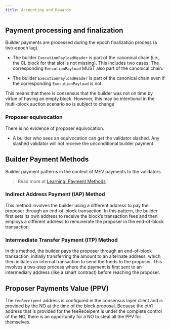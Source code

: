 ```yaml
---
title: Accounting and Rewards
---
```


## Payment processing and finalization

Builder payments are processed during the epoch finalization process (a two-epoch lag).

-   The builder `ExecutionPayloadHeader` is part of the canonical chain (i.e., the CL block for that slot is not
    missing). This includes two cases: The corresponding `ExecutionPayload` MUST also part of the canonical chain.

-   The builder `ExecutionPayloadHeader` is part of the canonical chain even if the corresponding `ExecutionPayload` is
    not.

This means that there is consensus that the builder was not on time by virtue of having an empty block. However, this
may be intentional in the mutli-block auction scenario so is subject to change

### Proposer equivocation

There is no evidence of proposer equivocation.

-   A builder who sees an equivocation can get the validator slashed. Any slashed validator will not receive the
    unconditional builder payment.

## Builder Payment Methods

Builder payment patterns in the context of MEV payments to the validators

> Read more at [Learning: Payment Methods](../Developers/payment-methods.md)

### Indirect Address Payment (IAP) Method

This method involves the builder using a different address to pay the proposer through an end-of-block transaction. In
this pattern, the builder first sets its own address to receive the block’s transaction fees and then employs a
different address to remunerate the proposer in the end-of-block transaction.

### Intermediate Transfer Payment (ITP) Method

In this method, the builder pays the proposer through an end-of-block transaction, initially transferring the amount to
an alternate address, which then initiates an internal transaction to send the funds to the proposer. This involves a
two-step process where the payment is first sent to an intermediary address (like a smart contract) before reaching the
proposer.

## Proposer Payments Value (PPV)

The `feeReceipent` address is configured in the consensus layer client and is provided by the NO at the time of the
block proposal. Because the eth1 address that is provided for the feeReceipent is under the complete control of the NO,
there is an opportunity for a NO to steal all the PPV for themselves.
